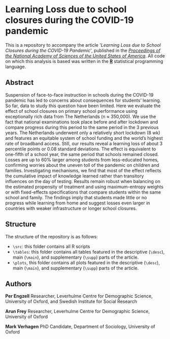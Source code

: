 # Learning Loss due to school closures during the COVID-19 pandemic

This is a repository to accompany the article '_Learning Loss due to School Closures during the COVID-19 Pandemic_', published in the [_Proceedings of the National Academy of Sciences of the United States of America_](https://www.pnas.org/content/118/17/e2022376118). All code on which this analysis is based was written in the [**R**](https://www.r-project.org/) statistical programming language.


## Abstract
Suspension of face-to-face instruction in schools during the COVID-19 pandemic has led to concerns about consequences for students’ learning. So far, data to study this question have been limited. Here we evaluate the effect of school closures on primary school performance using exceptionally rich data from The Netherlands (n ≈ 350,000). We use the fact that national examinations took place before and after lockdown and compare progress during this period to the same period in the 3 previous years. The Netherlands underwent only a relatively short lockdown (8 wk) and features an equitable system of school funding and the world’s highest rate of broadband access. Still, our results reveal a learning loss of about 3 percentile points or 0.08 standard deviations. The effect is equivalent to one-fifth of a school year, the same period that schools remained closed. Losses are up to 60% larger among students from less-educated homes, confirming worries about the uneven toll of the pandemic on children and families. Investigating mechanisms, we find that most of the effect reflects the cumulative impact of knowledge learned rather than transitory influences on the day of testing. Results remain robust when balancing on the estimated propensity of treatment and using maximum-entropy weights or with fixed-effects specifications that compare students within the same school and family. The findings imply that students made little or no progress while learning from home and suggest losses even larger in countries with weaker infrastructure or longer school closures.


## Structure
The structure of the repository is as follows:
* `\src`: this folder contains all R scripts
* `\tables`: this folder contains all tables featured in the descriptive (`\desc`), main (`\main`), and supplementary (`\supp`) parts of the article. 
*  `\plots`, this folder contains all plots featured in the descriptive (`\desc`), main (`\main`), and supplementary (`\supp`) parts of the article. 

## Authors
**Per Engzell** Researcher, Leverhulme Centre for Demographic Science, University of Oxford, and Swedish Institute for Social Research

**Arun Frey** Researcher, Leverhulme Centre for Demographic Science, University of Oxford

**Mark Verhagen** PhD Candidate, Department of Sociology, University of Oxford
